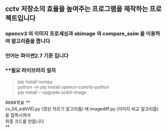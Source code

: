 ## cctv 저장소의 효율을 높여주는 프로그램을 제작하는 프로젝트입니다
### opencv3 의 이미지 프로세싱과 skimage 의 compare_ssim 을 이용하여 알고리즘을 짭니다
### 언어는 파이썬2.7 기준 입니다


### **필요 라이브러리 설치

>pip install numpy  
>python -m pip install opencv-contrib-python  
>pip install --upgrade scikit-image  

####목표
**     
cv_04_editVID.py (영상 자르기 알고리즘) 에 imagediff.py (이미지 비교 알고리즘) 을 접목시켜서  
최종 코드를 만듭니다  
**
